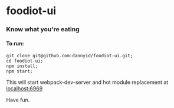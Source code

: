 # foodiot-ui

### Know what you're eating

#### To run:

    git clone git@github.com:dannyid/foodiot-ui.git;
    cd foodiot-ui;
    npm install;
    npm start;

This will start webpack-dev-server and hot module replacement at [localhost:6969](http://localhost:6969)

Have fun.
